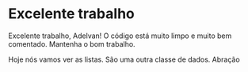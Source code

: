 # Excelente trabalho

Excelente trabalho, Adelvan! O código está muito limpo e muito bem comentado. Mantenha o bom trabalho.

Hoje nós vamos ver as listas. São uma outra classe de dados. Abração
